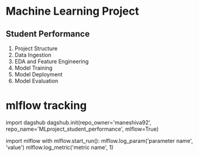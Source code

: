 # Machine Learning Project
## Student Performance 
1. Project Structure
2. Data Ingestion
3. EDA and Feature Engineering
4. Model Training
5. Model Deployment
6. Model Evaluation

# mlflow tracking
import dagshub
dagshub.init(repo_owner='maneshiva92', repo_name='MLproject_student_performance', mlflow=True)

import mlflow
with mlflow.start_run():
  mlflow.log_param('parameter name', 'value')
  mlflow.log_metric('metric name', 1)
